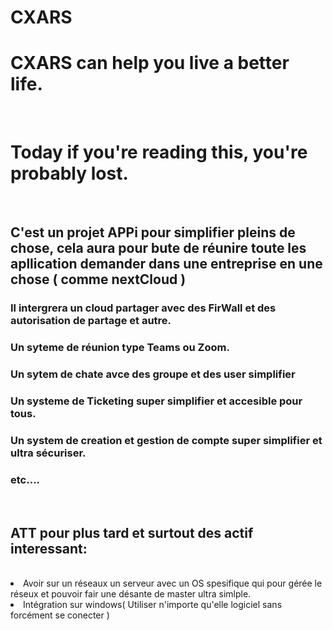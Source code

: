 # CXARS
<h1>CXARS can help you live a better life.</h1><br>
<h1>Today if you're reading this, you're probably lost.</h1>

<br>
<h2>C'est un projet APPi pour simplifier pleins de chose, cela aura pour bute de réunire toute les apllication demander dans une entreprise en une chose ( comme nextCloud )</h2>
<h3>Il intergrera un cloud partager avec des FirWall et des autorisation de partage et autre.</h3>
<h3>Un syteme de réunion type Teams ou Zoom.</h3>
<h3>Un sytem de chate avce des groupe et des user simplifier</h3>
<h3>Un systeme de Ticketing super simplifier et accesible pour tous.</h3>
<h3>Un system de creation et gestion de compte super simplifier et ultra sécuriser.</h3>
<h3>etc....</h3>
<br>
<h2>ATT pour plus tard et surtout des actif interessant:</h2>
<br>

<li>Avoir sur un réseaux un serveur avec un OS spesifique qui pour gérée le réseux et pouvoir fair une désante de master ultra simlple.</li>
<li>Intégration sur windows( Utiliser n'importe qu'elle logiciel sans forcément se conecter )</li>

